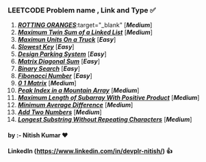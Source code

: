 ### LEETCODE Problem name , Link and Type ✅ ###
1. [***ROTTING ORANGES***]( https://leetcode.com/problems/rotting-oranges/ ):target="_blank" [***Medium***]<br>
2. [***Maximum Twin Sum of a Linked List***]( https://leetcode.com/problems/maximum-twin-sum-of-a-linked-list/ ) [***Medium***]<br>
3. [***Maximun Units On a Truck***]( https://leetcode.com/problems/maximum-units-on-a-truck/ ) [***Easy***]<br>
4. [***Slowest Key***]( https://leetcode.com/problems/slowest-key/ ) [***Easy***]<br>
5. [***Design Parking System***]( https://leetcode.com/problems/design-parking-system/ ) [***Easy***]<br>
6. [***Matrix Diagonal Sum***]( https://leetcode.com/problems/matrix-diagonal-sum/ ) [***Easy***]<br>
7. [***Binary Search***]( https://leetcode.com/problems/binary-search/ ) [***Easy***]<br>
8. [***Fibonacci Number***]( https://leetcode.com/problems/fibonacci-number/ ) [***Easy***]<br>
9. [***0 1 Matrix***]( https://leetcode.com/problems/01-matrix/ ) [***Medium***]<br>
10. [***Peak Index in a Mountain Array***]( https://leetcode.com/problems/peak-index-in-a-mountain-array/ ) [***Medium***]<br>
11. [***Maximum Length of Subarray With Positive Product***]( https://leetcode.com/problems/maximum-length-of-subarray-with-positive-product/ ) [***Medium***]<br>
12. [***Minimum Average Difference***]( https://leetcode.com/problems/minimum-average-difference/ ) [***Medium***]<br>
13. [***Add Two Numbers***]( https://leetcode.com/problems/add-two-numbers/ ) [***Medium***]<br>
14. [***Longest Substring Without Repeating Characters***]( https://leetcode.com/problems/longest-substring-without-repeating-characters/ ) [***Medium***]<br>


#### by :- Nitish Kumar ❤️ ####
#### LinkedIn (https://www.linkedin.com/in/devplr-nitish/) 👍 ####